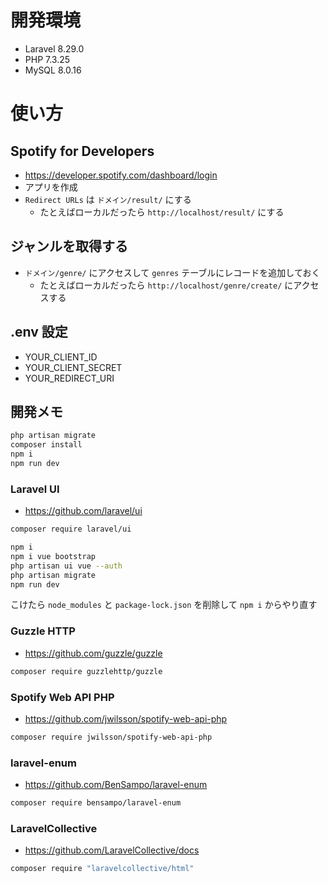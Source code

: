 # 開発環境

- Laravel 8.29.0
- PHP 7.3.25
- MySQL 8.0.16

# 使い方

## Spotify for Developers

- https://developer.spotify.com/dashboard/login
- アプリを作成
- `Redirect URLs` は `ドメイン/result/` にする
    - たとえばローカルだったら `http://localhost/result/` にする

## ジャンルを取得する

- `ドメイン/genre/` にアクセスして `genres` テーブルにレコードを追加しておく
    - たとえばローカルだったら `http://localhost/genre/create/` にアクセスする

## .env 設定

- YOUR_CLIENT_ID
- YOUR_CLIENT_SECRET
- YOUR_REDIRECT_URI

## 開発メモ

```sh
php artisan migrate
composer install
npm i
npm run dev
```

### Laravel UI

- https://github.com/laravel/ui

```sh
composer require laravel/ui
```

```sh
npm i
npm i vue bootstrap
php artisan ui vue --auth
php artisan migrate
npm run dev
```

こけたら `node_modules` と `package-lock.json` を削除して `npm i` からやり直す

### Guzzle HTTP

- https://github.com/guzzle/guzzle

```sh
composer require guzzlehttp/guzzle
```

### Spotify Web API PHP

- https://github.com/jwilsson/spotify-web-api-php

```sh
composer require jwilsson/spotify-web-api-php
```

### laravel-enum

- https://github.com/BenSampo/laravel-enum

```sh
composer require bensampo/laravel-enum
```

### LaravelCollective

- https://github.com/LaravelCollective/docs

```sh
composer require "laravelcollective/html"
```
